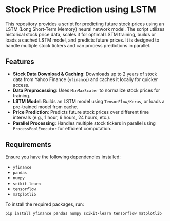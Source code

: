 # Stock Price Prediction using LSTM

This repository provides a script for predicting future stock prices using an LSTM (Long Short-Term Memory) neural network model. The script utilizes historical stock price data, scales it for optimal LSTM training, builds or loads a cached LSTM model, and predicts future prices. It is designed to handle multiple stock tickers and can process predictions in parallel.

## Features

- **Stock Data Download & Caching**: Downloads up to 2 years of stock data from Yahoo Finance (`yfinance`) and caches it locally for quicker access.
- **Data Preprocessing**: Uses `MinMaxScaler` to normalize stock prices for training.
- **LSTM Model**: Builds an LSTM model using `TensorFlow/Keras`, or loads a pre-trained model from cache.
- **Price Prediction**: Predicts future stock prices over different time intervals (e.g., 1 hour, 6 hours, 24 hours, etc.).
- **Parallel Processing**: Handles multiple stock tickers in parallel using `ProcessPoolExecutor` for efficient computation.

## Requirements

Ensure you have the following dependencies installed:

- `yfinance`
- `pandas`
- `numpy`
- `scikit-learn`
- `tensorflow`
- `matplotlib`

To install the required packages, run:

```bash
pip install yfinance pandas numpy scikit-learn tensorflow matplotlib

